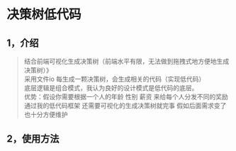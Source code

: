 # 决策树低代码

## 1，介绍
>结合前端可视化生成决策树（前端水平有限，无法做到拖拽式地方便地生成决策树）》<br>
>采用文件io 每生成一颗决策树，会生成相关的代码（实现低代码）<br>
>底层逻辑是组合模式，我认为良好的设计模式是低代码的底层。<br>
>优势：假设你需要根据一个人的年龄 性别 薪资 来给每个人分发不同的奖励 通过我的低代码框架 还需要可视化的生成决策树就完事 假如后面需求变了 也十分方便维护<br>


## 2，使用方法

